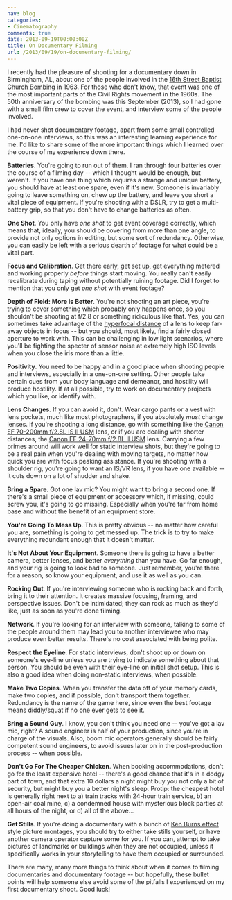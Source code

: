 ```yaml
---
nav: blog
categories:
- Cinematography
comments: true
date: 2013-09-19T00:00:00Z
title: On Documentary Filming
url: /2013/09/19/on-documentary-filming/
---
```


I recently had the pleasure of shooting for a documentary down in
Birmingham, AL, about one of the people involved in the 
[16th Street Baptist Church Bombing](http://www.nps.gov/nr/travel/civilrights/al11.htm)
in 1963. For those who don't know, that event was one of the most
important parts of the Civil Rights movement in the 1960s. The
50th anniversary of the bombing was this September (2013), so I had
gone with a small film crew to cover the event, and interview some of
the people involved.

I had never shot documentary footage, apart from some small controlled
one-on-one interviews, so this was an interesting learning experience for
me. I'd like to share some of the more important things which I learned
over the course of my experience down there.

**Batteries**. You're going to run out of them. I ran through four batteries
over the course of a filming day -- which I thought would be enough, but
weren't. If you have one thing which requires a strange and unique battery,
you should have at least one spare, even if it's new. Someone is invariably
going to leave something on, chew up the battery, and leave you short a
vital piece of equipment. If you're shooting with a DSLR, try to get a
multi-battery grip, so that you don't have to change batteries as often.

**One Shot**. You only have *one shot* to get event coverage correctly,
which means that, ideally, you should be covering from more than one angle,
to provide not only options in editing, but some sort of redundancy.
Otherwise, you can easily be left with a serious dearth of footage for
what could be a vital part.

**Focus and Calibration**. Get there early, get set up, get everything
metered and working properly *before* things start moving. You really can't
easily recalibrate during taping without potentially ruining footage. Did
I forget to mention that you only get *one shot* with event footage?

**Depth of Field: More is Better**. You're not shooting an art piece, you're
trying to cover something which probably only happens once, so you shouldn't
be shooting at f/2.8 or something ridiculous like that. Yes, you can sometimes
take advantage of the [hyperfocal distance](http://en.wikipedia.org/wiki/Hyperfocal_distance)
of a lens to keep far-away objects in focus -- but you should, most likely,
find a fairly closed aperture to work with. This can be challenging in low
light scenarios, where you'll be fighting the specter of sensor noise at
extremely high ISO levels when you close the iris more than a little.

**Positivity**. You need to be happy and in a good place when shooting people
and interviews, especially in a one-on-one setting. Other people take certain
cues from your body language and demeanor, and hostility will produce
hostility. If at all possible, try to work on documentary projects which you
like, or identify with.

**Lens Changes**. If you can avoid it, don't. Wear cargo pants or a vest with
lens pockets, much like most photographers, if you absolutely *must* change
lenses. If you're shooting a long distance, go with something like the
[Canon EF 70-200mm f/2.8L IS II USM](http://amzn.to/14nI8Cm) lens, or if you
are dealing with shorter distances, the
[Canon EF 24-70mm f/2.8L II USM](http://amzn.to/189gQmi) lens. Carrying a few
primes around will work well for static interview shots, but they're going to
be a real pain when you're dealing with moving targets, no matter how quick
you are with focus peaking assistance. If you're shooting with a shoulder rig,
you're going to want an IS/VR lens, if you have one available -- it cuts down
on a lot of shudder and shake.

**Bring a Spare**. Got one lav mic? You might want to bring a second one.
If there's a small piece of equipment or accessory which, if missing, could
screw you, it's going to go missing. Especially when you're far from home
base and without the benefit of an equipment store.

**You're Going To Mess Up**. This is pretty obvious -- no matter how careful
you are, something is going to get messed up. The trick is to try to make
everything redundant enough that it doesn't matter.

**It's Not About Your Equipment**. Someone there is going to have a better
camera, better lenses, and better *everything* than you have. Go far enough,
and your rig is going to look bad to someone. Just remember, you're there for
a reason, so know your equipment, and use it as well as you can.

**Rocking Out**. If you're interviewing someone who is rocking back and forth,
bring it to their attention. It creates massive focusing, framing, and
perspective issues. Don't be intimidated; they can rock as much as they'd
like, just as soon as you're done filming.

**Network**. If you're looking for an interview with someone, talking to
some of the people around them may lead you to another interviewee who may
produce even better results. There's no cost associated with being polite.

**Respect the Eyeline**. For static interviews, don't shoot up or down on
someone's eye-line unless you are trying to indicate something about that
person. You should be even with their eye-line on initial shot setup. This
is also a good idea when doing non-static interviews, when possible.

**Make Two Copies**. When you transfer the data off of your memory cards,
make two copies, and if possible, don't transport them together. Redundancy
is the name of the game here, since even the best footage means diddly/squat
if no one ever gets to see it.

**Bring a Sound Guy**. I know, you don't think you need one -- you've got a
lav mic, right? A sound engineer is half of your production, since you're in
charge of the visuals. Also, boom mic operators generally should be fairly
competent sound engineers, to avoid issues later on in the post-production
process -- when possible.

**Don't Go For The Cheaper Chicken**. When booking accommodations, don't go
for the least expensive hotel -- there's a good chance that it's in a dodgy
part of town, and that extra 10 dollars a night might buy you not only a
bit of security, but might buy you a better night's sleep. Protip: the
cheapest hotel is generally right next to a) train tracks with 24-hour train
service, b) an open-air coal mine, c) a condemned house with mysterious
block parties at all hours of the night, or d) all of the above...

**Get Stills**. If you're doing a documentary with a bunch of
[Ken Burns effect](http://en.wikipedia.org/wiki/Ken_Burns_effect) style
picture montages, you should try to either take stills yourself, or have
another camera operator capture some for you. If you can, attempt to take
pictures of landmarks or buildings when they are not occupied, unless it
specifically works in your storytelling to have them occupied or surrounded.

There are many, many more things to think about when it comes to filming
documentaries and documentary footage -- but hopefully, these bullet points
will help someone else avoid some of the pitfalls I experienced on my first
documentary shoot. Good luck!

